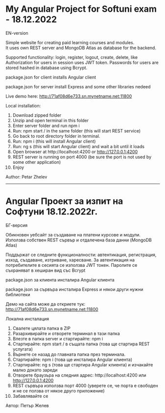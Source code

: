 # My Angular Project for Softuni exam - 18.12.2022

EN-version

Simple website for creating paid learning courses and modules.  
It uses own REST server and MongoDB Atlas as database for the backend.

Supported functionality: login, register, logout, create, delete, like
Authorization for users in session uses JWT token. Passwords for users are stored hashed in database using Bcrypt.

package.json for client installs Angular client

package.json for server install Express and some other libraries nedeed

Live demo here: http://71af08d6e733.sn.mynetname.net:11800

Local installation:

1. Download zipped folder
2. Unzip and open terminal in this folder
3. Enter server folder and run npm i
4. Run: npm start / in the same folder (this will start REST service)
5. Go back to root directory folder in terminal.
6. Run: npm i (this will install Angular client)
7. Run: ng s (this will start Angular client) and wait a bit until it loads
8. Open browser at http://localhost:4200 or http://127.0.0.1:4200
9. REST server is running on port 4000 (be sure the port is not used by some other application)
10. Enjoy

Author: Petar Zhelev

---

# Angular Проект за изпит на Софтуни 18.12.2022г.

БГ-версия

Обикновен уебсайт за създаване на платени курсове и модули.
Използва собствен REST сървър и отдалечена база данни (MongoDB Atlas)

Поддържат се следните функционалности: автентикация, регистрация, изход, създаване, изтриване, харесване.
За автентикация на потребителите в сесията се използва JWT токен. Паролите се съхраняват в хеширан вид със Bcrypt

package.json за клиента инсталира Angular клиента

package.json за сървъра инсталира Express и някои други нужни библиотеки

Демо на сайта може да откриете тук: http://71af08d6e733.sn.mynetname.net:11800

Локална инсталация

1. Свалете цялата папка в ZIP
2. Разархивирайте и отворете терминал в тази папка
3. Влезте в папка server и стартирайте: npm i
4. Стартирайте: npm start / в същата папка (това ще стартира REST услугата)
5. Върнете се назад до главната папка през терминала.
6. Стартирайте: npm i (това ще инсталира Angular клиента)
7. Стартирайте: ng s (това ще стартира Angular клиента) и изчакайте малко докато зареди
8. Отворете браузъра на следния адрес: http://localhost:4200 или http://127.0.0.1:4200
9. REST сървъра използва порт 4000 (уверете се, че порта е свободен и не се ползва от някое друго приложение)
10. Забавлявайте се

Автор: Петър Желев
